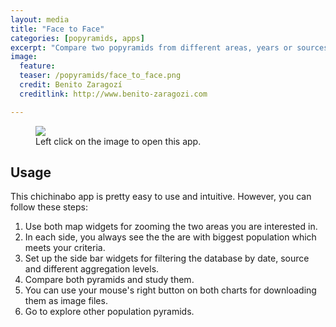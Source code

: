 ```yaml
---
layout: media
title: "Face to Face"
categories: [popyramids, apps]
excerpt: "Compare two popyramids from different areas, years or sources."
image:
  feature: 
  teaser: /popyramids/face_to_face.png
  credit: Benito Zaragozí
  creditlink: http://www.benito-zaragozi.com

---
```



<figure>
	<a href="http://popyramids.chichinabo.org/apps/face_to_face/"  target="_blank"><img src="{{ site.url }}/images/popyramids/face_to_face.png"></a>
	<figcaption>Left click on the image to open this app.</figcaption>
</figure>


## Usage

This chichinabo app is pretty easy to use and intuitive. However, you can follow these steps:

1. Use both map widgets for zooming the two areas you are interested in. 
2. In each side, you always see the the are with biggest population which meets your criteria.
3. Set up the side bar widgets for filtering the database by date, source and different aggregation levels.
4. Compare both pyramids and study them.
5. You can use your mouse's right button on both charts for downloading them as image files.
6. Go to explore other population pyramids.
